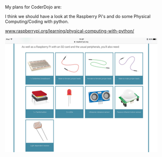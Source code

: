 My plans for CoderDojo are:

I think we should have a look at the Raspberry Pi's and do some Physical Computing/Coding with python.

www.raspberrypi.org/learning/physical-computing-with-python/

<img src="PI.png"/>
